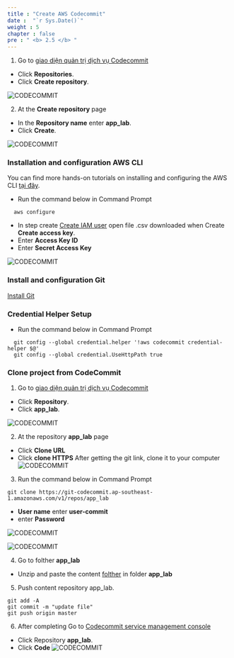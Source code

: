 ```yaml
---
title : "Create AWS Codecommit"
date :  "`r Sys.Date()`" 
weight : 5 
chapter : false
pre : " <b> 2.5 </b> "
---
```


1. Go to [giao diện quản trị dịch vụ Codecommit](https://ap-southeast-1.console.aws.amazon.com/codesuite/codecommit/repositories)

- Click **Repositories**.
- Click **Create repository**.

![CODECOMMIT](/images/2.prerequisite/001-createcodecommit.png)

2. At the **Create repository** page

- In the **Repository name** enter **app_lab**.
- Click **Create**.

![CODECOMMIT](/images/2.prerequisite/002-createcodecommit.png)

### Installation and configuration AWS CLI

You can find more hands-on tutorials on installing and configuring the AWS CLI [tại đây](https://000011.awsstudygroup.com/).

- Run the command below in Command Prompt
```
  aws configure
```
- In step create [Create IAM user](2.1-createami/) open file .csv downloaded when Create **Create access key**.
- Enter **Access Key ID**
- Enter **Secret Access Key**

![CODECOMMIT](/images/2.prerequisite/001-configaws.png)

### Install and configuration Git

[Install Git](https://git-scm.com/downloads)
  
### Credential Helper Setup

- Run the command below in Command Prompt
```
  git config --global credential.helper '!aws codecommit credential-helper $@'
  git config --global credential.UseHttpPath true
```

### Clone project from CodeCommit

1. Go to [giao diện quản trị dịch vụ Codecommit](https://ap-southeast-1.console.aws.amazon.com/codesuite/codecommit/repositories)

- Click **Repository**.
- Click **app_lab**.

![CODECOMMIT](/images/2.prerequisite/003-createcodecommit.png)

2. At the repository **app_lab** page

- Click **Clone URL**
- Click **clone HTTPS**
After getting the git link, clone it to your computer
![CODECOMMIT](/images/2.prerequisite/004-createcodecommit.png)

3. Run the command below in Command Prompt
```
git clone https://git-codecommit.ap-southeast-1.amazonaws.com/v1/repos/app_lab
```

- **User name** enter **user-commit**
- enter **Password**

![CODECOMMIT](/images/2.prerequisite/001-useriam.png)

![CODECOMMIT](/images/2.prerequisite/001-doneclone.png)

4. Go to folther **app_lab**
- Unzip and paste the content [folther](/app_lab/app_lab.zip) in folder **app_lab**

5. Push content repository app_lab.
```
git add -A
git commit -m "update file"
git push origin master
```
6. After completing Go to [Codecommit service management console](https://ap-southeast-1.console.aws.amazon.com/codesuite/codecommit/repositories)
- Click Repository **app_lab**.
- Click **Code**
![CODECOMMIT](/images/2.prerequisite/004-doneclone.png)